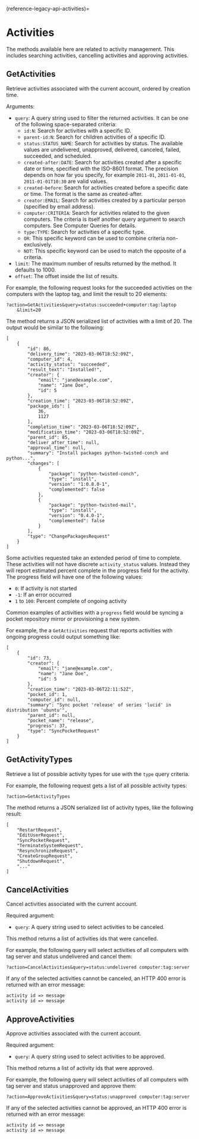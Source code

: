 (reference-legacy-api-activities)=
# Activities


The methods available here are related to activity management. This includes searching activities, cancelling activities and approving activities.

## GetActivities

Retrieve activities associated with the current account, ordered by creation time.

Arguments:

- `query`: A query string used to filter the returned activities. It can be one of the following space-separated criteria:
    - `id:N`: Search for activities with a specific ID.
    - `parent-id:N`: Search for children activities of a specific ID.
    - `status:STATUS_NAME`: Search for activities by status. The available values are undelivered, unapproved, delivered, canceled, failed, succeeded, and scheduled.
    - `created-after:DATE`: Search for activities created after a specific date or time, specified with the ISO-8601 format. The precision depends on how far you specify, for example `2011-01`, `2011-01-01`, `2011-01-01T10:30` are valid values.
    - `created-before`: Search for activities created before a specific date or time. The format is the same as created-after.
    - `creator:EMAIL`: Search for activities created by a particular person (specified by email address).
    - `computer:CRITERIA`: Search for activities related to the given computers. The criteria is itself another query argument to search computers. See Computer Queries for details.
    - `type:TYPE`: Search for activities of a specific type.
    - `OR`: This specific keyword can be used to combine criteria non-exclusively.
    - `NOT`: This specific keyword can be used to match the opposite of a criteria.
- `limit`: The maximum number of results returned by the method. It defaults to 1000.
- `offset`: The offset inside the list of results.

For example, the following request looks for the succeeded activities on the computers with the laptop tag, and limit the result to 20 elements:

```text
?action=GetActivities&query=status:succeeded+computer:tag:laptop
    &limit=20
```

The method returns a JSON serialized list of activities with a limit of 20. The output would be similar to the following:

```text
[
    {
        "id": 86,
        "delivery_time": "2023-03-06T18:52:09Z",
        "computer_id": 4,
        "activity_status": "succeeded",
        "result_text": "Installed!",
        "creator": {
            "email": "jane@example.com",
            "name": "Jane Doe",
            "id": 5
        },
        "creation_time": "2023-03-06T18:52:09Z",
        "package_ids": [
            36,
            1127
        ],
        "completion_time": "2023-03-06T18:52:09Z",
        "modification_time": "2023-03-06T18:52:09Z",
        "parent_id": 85,
        "deliver_after_time": null,
        "approval_time": null,
        "summary": "Install packages python-twisted-conch and python...",
        "changes": [
            {
                "package": "python-twisted-conch",
                "type": "install",
                "version": "1:0.8.0-1",
                "complemented": false
            },
            {
                "package": "python-twisted-mail",
                "type": "install",
                "version": "0.4.0-1",
                "complemented": false
            }
        ],
        "type": "ChangePackagesRequest"
    }
]
```

Some activities requested take an extended period of time to complete. These activities will not have discrete `activity_status` values. Instead they will report estimated percent complete in the progress field for the activity. The progress field will have one of the following values:

- `0`: If activity is not started
- `-1`: If an error occurred
- `1` to `100`: Percent complete of ongoing activity

Common examples of activities with a `progress` field would be syncing a pocket repository mirror or provisioning a new system.

For example, the a `GetActivities` request that reports activities with ongoing progress could output something like:

```text
[
    {
        "id": 73,
        "creator": {
            "email": "jane@example.com",
            "name": "Jane Doe",
            "id": 5
        },
        "creation_time": "2023-03-06T22:11:52Z",
        "pocket_id": 1,
        "computer_id": null,
        "summary": "Sync pocket 'release' of series 'lucid' in distribution 'ubuntu'",
        "parent_id": null,
        "pocket_name": "release",
        "progress": 37,
        "type": "SyncPocketRequest"
    }
]
```

## GetActivityTypes

Retrieve a list of possible activity types for use with the `type` query criteria.

For example, the following request gets a list of all possible activity types:

```text
?action=GetActivityTypes
```

The method returns a JSON serialized list of activity types, like the following result:

```text
[
    "RestartRequest",
    "EditUserRequest",
    "SyncPocketRequest",
    "TerminateSystemRequest",
    "ResynchronizeRequest",
    "CreateGroupRequest",
    "ShutdownRequest",
    "..."
]
```

## CancelActivities

Cancel activities associated with the current account.

Required argument:

- `query`: A query string used to select activities to be canceled.

This method returns a list of activities ids that were cancelled.

For example, the following query will select activities of all computers with tag server and status undelivered and cancel them:

```text
?action=CancelActivities&query=status:undelivered computer:tag:server
```

If any of the selected activities cannot be canceled, an HTTP 400 error is returned with an error message:

```text
activity id => message 
activity id => message 
```

## ApproveActivities

Approve activities associated with the current account.

Required argument:

- `query`: A query string used to select activities to be approved.

This method returns a list of activity ids that were approved.

For example, the following query will select activities of all computers with tag server and status unapproved and approve them:

```text
?action=ApproveActivities&query=status:unapproved computer:tag:server
```

If any of the selected activities cannot be approved, an HTTP 400 error is returned with an error message:

```text
activity id => message 
activity id => message 
```

